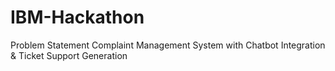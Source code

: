 # IBM-Hackathon
Problem Statement  Complaint Management System with Chatbot Integration &amp; Ticket Support Generation
